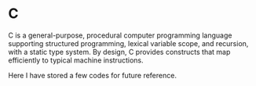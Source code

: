 # C

C is a general-purpose, procedural computer programming language supporting structured programming, lexical variable scope, and recursion, with a static type system. 
By design, C provides constructs that map efficiently to typical machine instructions.

Here I have stored a few codes for future reference.
